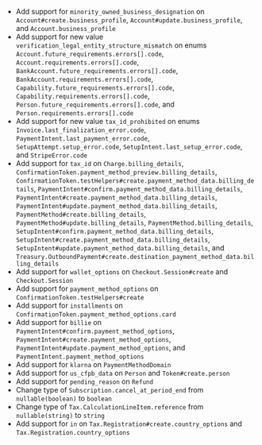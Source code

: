 * Add support for `minority_owned_business_designation` on `Account#create.business_profile`, `Account#update.business_profile`, and `Account.business_profile`
* Add support for new value `verification_legal_entity_structure_mismatch` on enums `Account.future_requirements.errors[].code`, `Account.requirements.errors[].code`, `BankAccount.future_requirements.errors[].code`, `BankAccount.requirements.errors[].code`, `Capability.future_requirements.errors[].code`, `Capability.requirements.errors[].code`, `Person.future_requirements.errors[].code`, and `Person.requirements.errors[].code`
* Add support for new value `tax_id_prohibited` on enums `Invoice.last_finalization_error.code`, `PaymentIntent.last_payment_error.code`, `SetupAttempt.setup_error.code`, `SetupIntent.last_setup_error.code`, and `StripeError.code`
* Add support for `tax_id` on `Charge.billing_details`, `ConfirmationToken.payment_method_preview.billing_details`, `ConfirmationToken.testHelpers#create.payment_method_data.billing_details`, `PaymentIntent#confirm.payment_method_data.billing_details`, `PaymentIntent#create.payment_method_data.billing_details`, `PaymentIntent#update.payment_method_data.billing_details`, `PaymentMethod#create.billing_details`, `PaymentMethod#update.billing_details`, `PaymentMethod.billing_details`, `SetupIntent#confirm.payment_method_data.billing_details`, `SetupIntent#create.payment_method_data.billing_details`, `SetupIntent#update.payment_method_data.billing_details`, and `Treasury.OutboundPayment#create.destination_payment_method_data.billing_details`
* Add support for `wallet_options` on `Checkout.Session#create` and `Checkout.Session`
* Add support for `payment_method_options` on `ConfirmationToken.testHelpers#create`
* Add support for `installments` on `ConfirmationToken.payment_method_options.card`
* Add support for `billie` on `PaymentIntent#confirm.payment_method_options`, `PaymentIntent#create.payment_method_options`, `PaymentIntent#update.payment_method_options`, and `PaymentIntent.payment_method_options`
* Add support for `klarna` on `PaymentMethodDomain`
* Add support for `us_cfpb_data` on `Person` and `Token#create.person`
* Add support for `pending_reason` on `Refund`
* Change type of `Subscription.cancel_at_period_end` from `nullable(boolean)` to `boolean`
* Change type of `Tax.CalculationLineItem.reference` from `nullable(string)` to `string`
* Add support for `in` on `Tax.Registration#create.country_options` and `Tax.Registration.country_options`